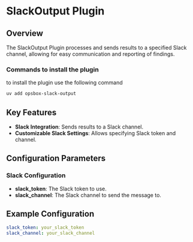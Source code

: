 # SlackOutput Plugin

## Overview

The SlackOutput Plugin processes and sends results to a specified Slack channel, allowing for easy communication and reporting of findings.

### Commands to install the plugin
to install the plugin use the following command
```bash
uv add opsbox-slack-output
```

## Key Features

- **Slack Integration**: Sends results to a Slack channel.
- **Customizable Slack Settings**: Allows specifying Slack token and channel.

## Configuration Parameters

### Slack Configuration

- **slack_token**: The Slack token to use.
- **slack_channel**: The Slack channel to send the message to.

## Example Configuration

```yaml
slack_token: your_slack_token
slack_channel: your_slack_channel
```